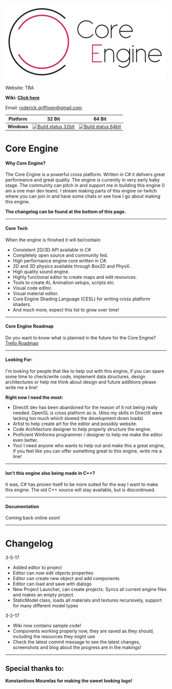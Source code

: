 ![Core Logo](Images/CoreLogoSide_HD_Dark_Resized.png)

Website: TBA

<b>Wiki: [Click here](https://github.com/Pitj3/Core-CS/wiki)</b>

Email: roderick.griffioen@gmail.com

| **Platform** | **32 Bit** | **64 Bit** |
|---|---|---|
|**Windows**         |[![Build status 32bit](https://ci.appveyor.com/api/projects/status/waje6rhqdkm8dkkn?svg=true)](https://ci.appveyor.com/project/Pitj3/core-cs) |[![Build status 64bit](https://ci.appveyor.com/api/projects/status/waje6rhqdkm8dkkn?svg=true)](https://ci.appveyor.com/project/Pitj3/core-cs) |

# Core Engine
#### Why Core Engine?

The Core Engine is a powerful cross platform. Written in C# it delivers great performance and great quality.
The engine is currently in very early baby stage. The community can pitch in and support me in building this engine (I am a one man dev team).
I stream making parts of this engine on twitch where you can join in and have some chats or see how I go about making this engine.

<b>The changelog can be found at the bottom of this page.</b>

---

#### Core Tech
When the engine is finished it will be/contain:

- Consistent 2D/3D API available in C#
- Completely open source and community fed.
- High performance engine core written in C#.
- 2D and 3D physics available through Box2D and PhysX.
- High quality sound engine.
- Highly functional editor to create maps and edit resources.
- Tools to create AI, Animation setups, scripts etc.
- Visual code editor.
- Visual material editor.
- Core Engine Shading Language (CESL) for writing cross platform shaders.
- And much more, expect this list to grow over time!

---

#### Core Engine Roadmap
Do you want to know what is planned in the future for the Core Engine?
[Trello Roadmap](https://trello.com/b/OCBe57G3/core-engine-roadmap)

---

#### Looking For:
I'm looking for people that like to help out with this engine, if you can spare some time to check/write code, implement data structures, design architectures or help me think about design and future additions please write me a line!

<b>Right now I need the most:</b>
- DirectX dev has been abandoned for the reason of it not being really needed. OpenGL is cross platform as is. (Also my skills in DirectX were lacking too much which slowed the development down loads)
- Artist to help create art for the editor and possibly website.
- Code Architecture designer to help properly structure the engine.
- Proficient Winforms programmer / designer to help me make the editor even better.
- You! I need anyone who wants to help out and make this a great engine, if you feel like you can offer something great to this engine, write me a line!

---

#### Isn't this engine also being made in C++?
It was, C# has proven itself to be more suited for the way I want to make this engine. The old C++ source will stay available, but is discontinued. 

---

#### Documentation

Coming back online soon!

---

# Changelog
3-5-17
- Added editor to project
- Editor can now edit objects properties
- Editor can create new object and add components
- Editor can load and save with dialogs
- New Project Launcher, can create projects. Syncs all current engine files and makes an empty project.
- StaticModel class, loads all materials and textures recursively, support for many different model types

3-2-17
- Wiki now contains sample code!
- Components working properly now, they are saved as they should, including the resources they might use
- Check the latest commit message to see the latest changes, screenshots and blog about the progress are in the makings!

---

## Special thanks to:

<b>Konstantinos Mourelas for making the sweet looking logo!</b>

